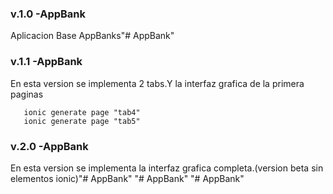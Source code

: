 ### v.1.0 -AppBank
Aplicacion Base AppBanks"# AppBank" 
### v.1.1 -AppBank
En esta version se implementa 2 tabs.Y la interfaz grafica de la primera paginas
```
   ionic generate page "tab4"
   ionic generate page "tab5"

```
### v.2.0 -AppBank
En esta version se implementa la interfaz grafica completa.(version beta sin elementos ionic)"# AppBank" 
"# AppBank" 
"# AppBank" 
